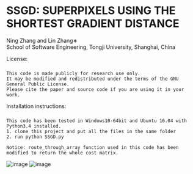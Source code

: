 SSGD: SUPERPIXELS USING THE SHORTEST GRADIENT DISTANCE
====
Ning Zhang and Lin Zhang∗  
School of Software Engineering, Tongji University, Shanghai, China  

License:
###
    This code is made publicly for research use only. 
    It may be modified and redistributed under the terms of the GNU General Public License.
    Please cite the paper and source code if you are using it in your work.

Installation instructions:  
###
    This code has been tested in Windows10-64bit and Ubuntu 16.04 with Python3.4 installed.  
    1. clone this project and put all the files in the same folder  
    2. run python SSGD.py  

    Notice: route_through_array function used in this code has been modified to return the whole cost matrix.

![image](https://github.com/noahzn/SSGD/raw/master/results/1.jpg)
![image](https://github.com/noahzn/SSGD/raw/master/results/2.jpg)
